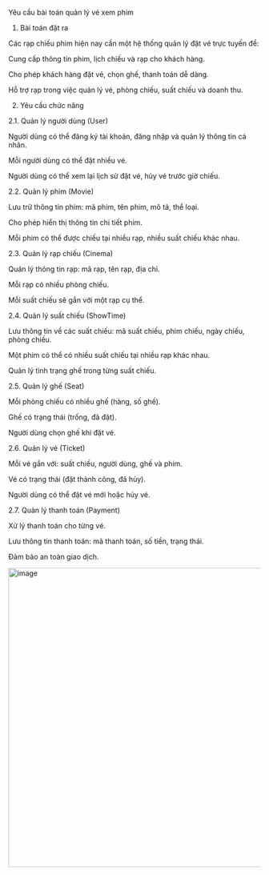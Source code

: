 Yêu cầu bài toán quản lý vé xem phim
1. Bài toán đặt ra

Các rạp chiếu phim hiện nay cần một hệ thống quản lý đặt vé trực tuyến để:

Cung cấp thông tin phim, lịch chiếu và rạp cho khách hàng.

Cho phép khách hàng đặt vé, chọn ghế, thanh toán dễ dàng.

Hỗ trợ rạp trong việc quản lý vé, phòng chiếu, suất chiếu và doanh thu.

2. Yêu cầu chức năng

2.1. Quản lý người dùng (User)

Người dùng có thể đăng ký tài khoản, đăng nhập và quản lý thông tin cá nhân.

Mỗi người dùng có thể đặt nhiều vé.

Người dùng có thể xem lại lịch sử đặt vé, hủy vé trước giờ chiếu.

2.2. Quản lý phim (Movie)

Lưu trữ thông tin phim: mã phim, tên phim, mô tả, thể loại.

Cho phép hiển thị thông tin chi tiết phim.

Mỗi phim có thể được chiếu tại nhiều rạp, nhiều suất chiếu khác nhau.

2.3. Quản lý rạp chiếu (Cinema)

Quản lý thông tin rạp: mã rạp, tên rạp, địa chỉ.

Mỗi rạp có nhiều phòng chiếu.

Mỗi suất chiếu sẽ gắn với một rạp cụ thể.

2.4. Quản lý suất chiếu (ShowTime)

Lưu thông tin về các suất chiếu: mã suất chiếu, phim chiếu, ngày chiếu, phòng chiếu.

Một phim có thể có nhiều suất chiếu tại nhiều rạp khác nhau.

Quản lý tình trạng ghế trong từng suất chiếu.

2.5. Quản lý ghế (Seat)

Mỗi phòng chiếu có nhiều ghế (hàng, số ghế).

Ghế có trạng thái (trống, đã đặt).

Người dùng chọn ghế khi đặt vé.

2.6. Quản lý vé (Ticket)

Mỗi vé gắn với: suất chiếu, người dùng, ghế và phim.

Vé có trạng thái (đặt thành công, đã hủy).

Người dùng có thể đặt vé mới hoặc hủy vé.

2.7. Quản lý thanh toán (Payment)

Xử lý thanh toán cho từng vé.

Lưu thông tin thanh toán: mã thanh toán, số tiền, trạng thái.

Đảm bảo an toàn giao dịch.

<img width="795" height="598" alt="image" src="https://github.com/user-attachments/assets/eed9f674-0b87-4d49-903f-5ceafd1f6f37" />
